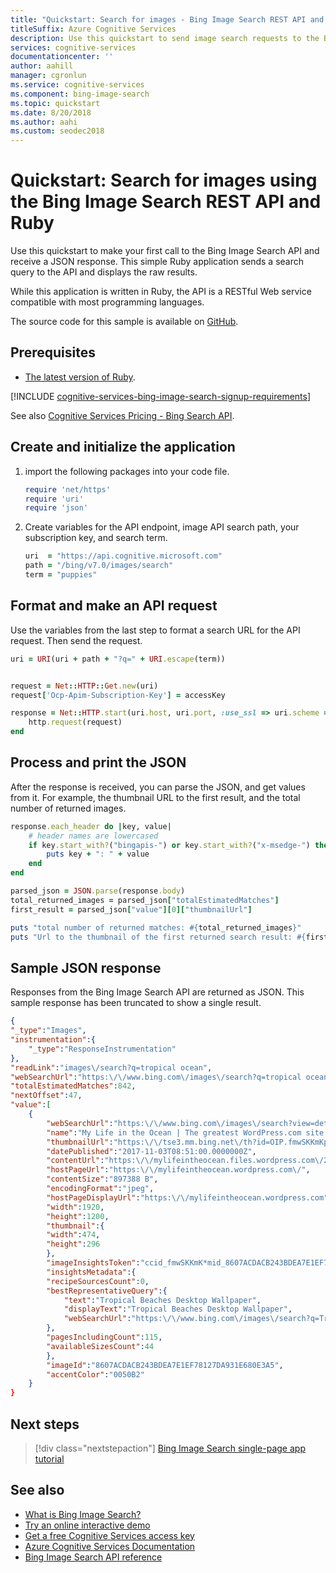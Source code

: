 ```yaml
---
title: "Quickstart: Search for images - Bing Image Search REST API and Ruby"
titleSuffix: Azure Cognitive Services
description: Use this quickstart to send image search requests to the Bing Image Search REST API using Ruby, and receive JSON responses.
services: cognitive-services
documentationcenter: ''
author: aahill
manager: cgronlun
ms.service: cognitive-services
ms.component: bing-image-search
ms.topic: quickstart
ms.date: 8/20/2018
ms.author: aahi
ms.custom: seodec2018
---
```

# Quickstart: Search for images using the Bing Image Search REST API and Ruby

Use this quickstart to make your first call to the Bing Image Search API and receive a JSON response. This simple Ruby application sends a search query to the API and displays the raw results.

While this application is written in Ruby, the API is a RESTful Web service compatible with most programming languages.

The source code for this sample is available on [GitHub](https://github.com/Azure-Samples/cognitive-services-REST-api-samples/blob/master/ruby/Search/BingImageSearchv7.rb).
## Prerequisites

* [The latest version of Ruby](https://www.ruby-lang.org/en/downloads/).

[!INCLUDE [cognitive-services-bing-image-search-signup-requirements](../../../../includes/cognitive-services-bing-image-search-signup-requirements.md)]

See also [Cognitive Services Pricing - Bing Search API](https://azure.microsoft.com/pricing/details/cognitive-services/search-api/).

## Create and initialize the application

1. import the following packages into your code file.

    ```ruby
    require 'net/https'
    require 'uri'
    require 'json'
    ```

2. Create variables for the API endpoint, image API search path, your subscription key, and search term.

    ```ruby
    uri  = "https://api.cognitive.microsoft.com"
    path = "/bing/v7.0/images/search"
    term = "puppies"
    ```

## Format and make an API request

Use the variables from the last step to format a search URL for the API request. Then send the request.

```ruby
uri = URI(uri + path + "?q=" + URI.escape(term))


request = Net::HTTP::Get.new(uri)
request['Ocp-Apim-Subscription-Key'] = accessKey

response = Net::HTTP.start(uri.host, uri.port, :use_ssl => uri.scheme == 'https') do |http|
    http.request(request)
end
```

## Process and print the JSON

After the response is received, you can parse the JSON, and get values from it. For example, the thumbnail URL to the first result, and the total number of returned images.

```ruby
response.each_header do |key, value|
    # header names are lowercased
    if key.start_with?("bingapis-") or key.start_with?("x-msedge-") then
        puts key + ": " + value
    end
end

parsed_json = JSON.parse(response.body)
total_returned_images = parsed_json["totalEstimatedMatches"]
first_result = parsed_json["value"][0]["thumbnailUrl"]

puts "total number of returned matches: #{total_returned_images}"
puts "Url to the thumbnail of the first returned search result: #{first_result}"
```

## Sample JSON response

Responses from the Bing Image Search API are returned as JSON. This sample response has been truncated to show a single result.

```json
{
"_type":"Images",
"instrumentation":{
    "_type":"ResponseInstrumentation"
},
"readLink":"images\/search?q=tropical ocean",
"webSearchUrl":"https:\/\/www.bing.com\/images\/search?q=tropical ocean&FORM=OIIARP",
"totalEstimatedMatches":842,
"nextOffset":47,
"value":[
    {
        "webSearchUrl":"https:\/\/www.bing.com\/images\/search?view=detailv2&FORM=OIIRPO&q=tropical+ocean&id=8607ACDACB243BDEA7E1EF78127DA931E680E3A5&simid=608027248313960152",
        "name":"My Life in the Ocean | The greatest WordPress.com site in ...",
        "thumbnailUrl":"https:\/\/tse3.mm.bing.net\/th?id=OIP.fmwSKKmKpmZtJiBDps1kLAHaEo&pid=Api",
        "datePublished":"2017-11-03T08:51:00.0000000Z",
        "contentUrl":"https:\/\/mylifeintheocean.files.wordpress.com\/2012\/11\/tropical-ocean-wallpaper-1920x12003.jpg",
        "hostPageUrl":"https:\/\/mylifeintheocean.wordpress.com\/",
        "contentSize":"897388 B",
        "encodingFormat":"jpeg",
        "hostPageDisplayUrl":"https:\/\/mylifeintheocean.wordpress.com",
        "width":1920,
        "height":1200,
        "thumbnail":{
        "width":474,
        "height":296
        },
        "imageInsightsToken":"ccid_fmwSKKmK*mid_8607ACDACB243BDEA7E1EF78127DA931E680E3A5*simid_608027248313960152*thid_OIP.fmwSKKmKpmZtJiBDps1kLAHaEo",
        "insightsMetadata":{
        "recipeSourcesCount":0,
        "bestRepresentativeQuery":{
            "text":"Tropical Beaches Desktop Wallpaper",
            "displayText":"Tropical Beaches Desktop Wallpaper",
            "webSearchUrl":"https:\/\/www.bing.com\/images\/search?q=Tropical+Beaches+Desktop+Wallpaper&id=8607ACDACB243BDEA7E1EF78127DA931E680E3A5&FORM=IDBQDM"
        },
        "pagesIncludingCount":115,
        "availableSizesCount":44
        },
        "imageId":"8607ACDACB243BDEA7E1EF78127DA931E680E3A5",
        "accentColor":"0050B2"
    }
}
```


## Next steps

> [!div class="nextstepaction"]
> [Bing Image Search single-page app tutorial](../tutorial-bing-image-search-single-page-app.md)

## See also

* [What is Bing Image Search?](https://docs.microsoft.com/azure/cognitive-services/bing-image-search/overview)  
* [Try an online interactive demo](https://azure.microsoft.com/services/cognitive-services/bing-image-search-api/)  
* [Get a free Cognitive Services access key](https://azure.microsoft.com/try/cognitive-services/?api=bing-image-search-api)  
* [Azure Cognitive Services Documentation](https://docs.microsoft.com/azure/cognitive-services)
* [Bing Image Search API reference](https://docs.microsoft.com/rest/api/cognitiveservices/bing-images-api-v7-reference)
